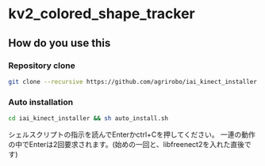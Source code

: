 # kv2_colored_shape_tracker

## How do you use this
### Repository clone

```bash
git clone --recursive https://github.com/agrirobo/iai_kinect_installer
```

### Auto installation

```bash
cd iai_kinect_installer && sh auto_install.sh
```

シェルスクリプトの指示を読んでEnterかctrl+Cを押してください。
一連の動作の中でEnterは2回要求されます。(始めの一回と、libfreenect2を入れた直後です)
